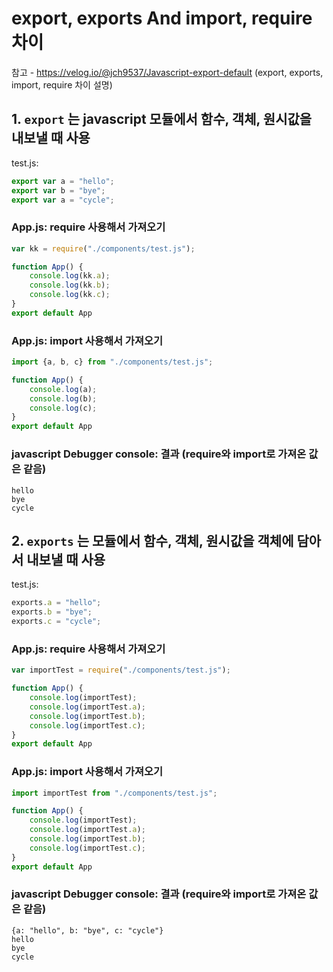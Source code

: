 # export, exports And import, require 차이

참고 
    - https://velog.io/@jch9537/Javascript-export-default (export, exports, import, require 차이 설명)

## 1. `export` 는 javascript 모듈에서 함수, 객체, 원시값을 내보낼 때 사용

test.js:
```javascript 
export var a = "hello";
export var b = "bye";
export var a = "cycle";  
```

### App.js: require 사용해서 가져오기
```javascript
var kk = require("./components/test.js");

function App() {
    console.log(kk.a);
    console.log(kk.b);
    console.log(kk.c);
}
export default App
```

### App.js: import 사용해서 가져오기
```javascript
import {a, b, c} from "./components/test.js";

function App() {
    console.log(a);
    console.log(b);
    console.log(c);
}
export default App
```

### javascript Debugger console: 결과 (require와 import로 가져온 값은 같음)
```console
hello
bye
cycle
```

## 2. `exports` 는 모듈에서 함수, 객체, 원시값을 객체에 담아서 내보낼 때 사용

test.js:
```javascript 
exports.a = "hello";
exports.b = "bye";
exports.c = "cycle";
```

### App.js: require 사용해서 가져오기
```javascript
var importTest = require("./components/test.js");

function App() {
    console.log(importTest);
    console.log(importTest.a);
    console.log(importTest.b);
    console.log(importTest.c);
}
export default App
```

### App.js: import 사용해서 가져오기
```javascript
import importTest from "./components/test.js";

function App() {
    console.log(importTest);
    console.log(importTest.a);
    console.log(importTest.b);
    console.log(importTest.c);
}
export default App
```

### javascript Debugger console: 결과 (require와 import로 가져온 값은 같음)
```console
{a: "hello", b: "bye", c: "cycle"}
hello
bye
cycle
```